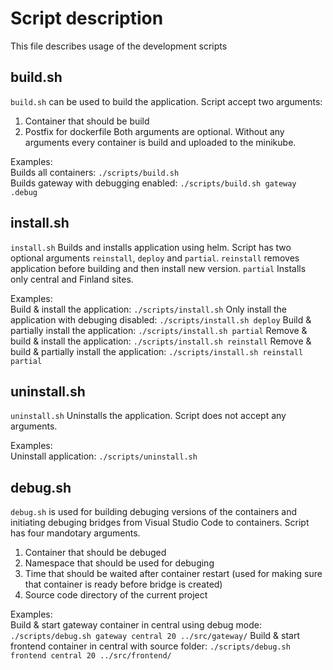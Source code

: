 # Script description

This file describes usage of the development scripts

## build.sh

`build.sh` can be used to build the application. Script accept two arguments:

1. Container that should be build
2. Postfix for dockerfile
   Both arguments are optional. Without any arguments every container is build and uploaded to the minikube.

Examples:  
Builds all containers: `./scripts/build.sh`  
Builds gateway with debugging enabled: `./scripts/build.sh gateway .debug`

## install.sh

`install.sh` Builds and installs application using helm. Script has two optional arguments `reinstall`, `deploy` and `partial`. `reinstall` removes application before building and then install new version. `partial` Installs only central and Finland sites.

Examples:  
Build & install the application: `./scripts/install.sh`
Only install the application with debuging disabled: `./scripts/install.sh deploy`
Build & partially install the application: `./scripts/install.sh partial`
Remove & build & install the application: `./scripts/install.sh reinstall`
Remove & build & partially install the application: `./scripts/install.sh reinstall partial`

## uninstall.sh

`uninstall.sh` Uninstalls the application. Script does not accept any arguments.

Examples:  
Uninstall application: `./scripts/uninstall.sh`

## debug.sh

`debug.sh` is used for building debuging versions of the containers and initiating debuging bridges from Visual Studio Code to containers. Script has four mandotary arguments.

1. Container that should be debuged
2. Namespace that should be used for debuging
3. Time that should be waited after container restart (used for making sure that container is ready before bridge is created)
4. Source code directory of the current project

Examples:  
Build & start gateway container in central using debug mode: `./scripts/debug.sh gateway central 20 ../src/gateway/`
Build & start frontend container in central with source folder: `./scripts/debug.sh frontend central 20 ../src/frontend/`
